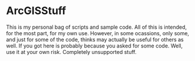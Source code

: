 ArcGISStuff
===========

This is my personal bag of scripts and sample code. All of this is intended, for the most part, for my own use. However, in some ocassions, only some, and just for some of the code, thinks may actually be useful for others as well. If you got here is probably because you asked for some code. Well, use it at your own risk. Completely unsupported stuff.
